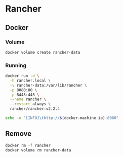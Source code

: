 # Rancher

## Docker

### Volume

```sh
docker volume create rancher-data
```

### Running

```sh
docker run -d \
  -h rancher.local \
  -v rancher-data:/var/lib/rancher \
  -p 8080:80 \
  -p 8443:443 \
  --name rancher \
  --restart always \
  rancher/rancher:v2.2.4
```

```sh
echo -e "[INFO]\thttp://$(docker-machine ip):8080"
```

## Remove

```sh
docker rm -f rancher
docker volume rm rancher-data
```
